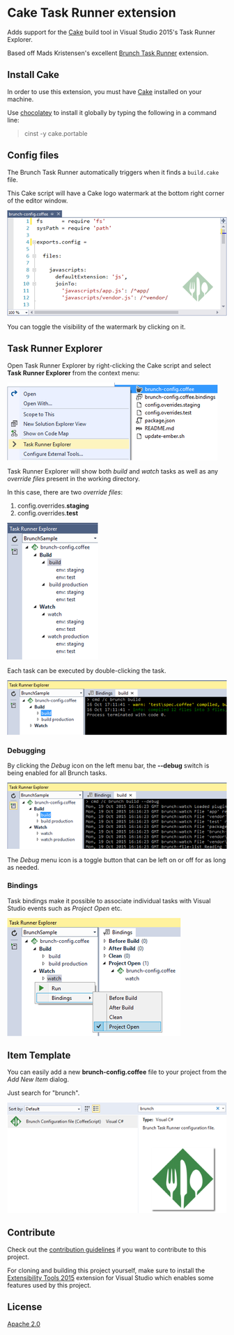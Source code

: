 # Cake Task Runner extension
Adds support for the [Cake](http://cakebuild.net/)
build tool in Visual Studio 2015's Task Runner Explorer.

Based off Mads Kristensen's excellent [Brunch Task Runner](https://github.com/madskristensen/BrunchTaskRunner) extension.

## Install Cake
In order to use this extension, you must have
[Cake](https://cakebuild.net/) installed on your machine.

Use [chocolatey](http://chocolatey.org/) to install it globally by
typing the following in a command line:

>cinst -y cake.portable

## Config files
The Brunch Task Runner automatically triggers when it finds
a `build.cake` file. 

This Cake script will have a Cake logo watermark at
the bottom right corner of the editor window.

![Watermark](art/watermark.png)

You can toggle the visibility of the watermark by clicking
on it.

## Task Runner Explorer
Open Task Runner Explorer by right-clicking the Cake script and select **Task Runner Explorer** from
the context menu:

![Open Task Runner Explorer](art/open-trx.png)

Task Runner Explorer will show both _build_ and _watch_
tasks as well as any _override files_ present in the working
directory.

In this case, there are two *override files*:

1. config.overrides.**staging**
1. config.overrides.**test**

![Task List](art/task-list.png)

Each task can be executed by double-clicking the task.

![Console output](art/console.png)

### Debugging
By clicking the _Debug_ icon on the left menu bar, the
**--debug** switch is being enabled for all Brunch tasks.

![Debug](art/debug.png)

The _Debug_ menu icon is a toggle button that can be left
on or off for as long as needed.

### Bindings
Task bindings make it possible to associate individual tasks
with Visual Studio events such as _Project Open_ etc.

![Bindings](art/bindings.png)

## Item Template
You can easily add a new **brunch-config.coffee** file to
your project from the _Add New Item_ dialog.

Just search for "brunch".

![Item template](art/item-template.png)

## Contribute
Check out the [contribution guidelines](.github/CONTRIBUTING.md)
if you want to contribute to this project.

For cloning and building this project yourself, make sure 
to install the
[Extensibility Tools 2015](https://visualstudiogallery.msdn.microsoft.com/ab39a092-1343-46e2-b0f1-6a3f91155aa6)
extension for Visual Studio which enables some features
used by this project.

## License
[Apache 2.0](LICENSE) 